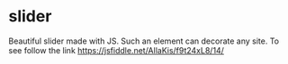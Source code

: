 # slider
Beautiful slider made with JS. Such an element can decorate any site.
To see follow the link https://jsfiddle.net/AllaKis/f9t24xL8/14/

